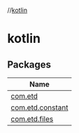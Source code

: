 //[kotlin](index.md)

# kotlin

## Packages

| Name |
|---|
| [com.etd](kotlin/com.etd/index.md) |
| [com.etd.constant](kotlin/com.etd.constant/index.md) |
| [com.etd.files](kotlin/com.etd.files/index.md) |
